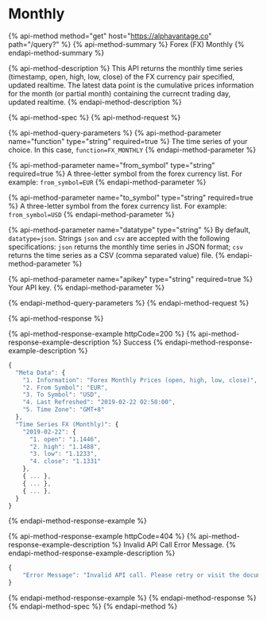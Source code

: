 # Monthly

{% api-method method="get" host="https://alphavantage.co" path="/query?" %}
{% api-method-summary %}
Forex (FX) Monthly
{% endapi-method-summary %}

{% api-method-description %}
This API returns the monthly time series (timestamp, open, high, low, close) of the FX currency pair specified, updated realtime. 
The latest data point is the cumulative prices information for the month (or partial month) containing the currecnt trading day, updated realtime.
{% endapi-method-description %}

{% api-method-spec %}
{% api-method-request %}

{% api-method-query-parameters %}
{% api-method-parameter name="function" type="string" required=true %}
The time series of your choice. In this case, `function=FX_MONTHLY`
{% endapi-method-parameter %}

{% api-method-parameter name="from\_symbol" type="string" required=true %}
A three-letter symbol from the forex currency list. For example: `from_symbol=EUR`
{% endapi-method-parameter %}

{% api-method-parameter name="to\_symbol" type="string" required=true %}
A three-letter symbol from the forex currency list. For example: `from_symbol=USD`
{% endapi-method-parameter %}

{% api-method-parameter name="datatype" type="string" %}
By default, `datatype=json`. Strings `json` and `csv` are accepted with the following specifications: `json` returns the monthly time series in JSON format; `csv` returns the time series as a CSV (comma separated value) file. 
{% endapi-method-parameter %}

{% api-method-parameter name="apikey" type="string" required=true %}
Your API key.
{% endapi-method-parameter %}

{% endapi-method-query-parameters %}
{% endapi-method-request %}


{% api-method-response %}

{% api-method-response-example httpCode=200 %}
{% api-method-response-example-description %}
Success
{% endapi-method-response-example-description %}

```javascript
{
  "Meta Data": {
    "1. Information": "Forex Monthly Prices (open, high, low, close)",
    "2. From Symbol": "EUR",
    "3. To Symbol": "USD",
    "4. Last Refreshed": "2019-02-22 02:50:00",
    "5. Time Zone": "GMT+8"
  },
  "Time Series FX (Monthly)": {
    "2019-02-22": {
      "1. open": "1.1446",
      "2. high": "1.1488",
      "3. low": "1.1233",
      "4. close": "1.1331"
    },
    { ... },
    { ... },
    { ... },
  }
}
```
{% endapi-method-response-example %}

{% api-method-response-example httpCode=404 %}
{% api-method-response-example-description %}
Invalid API Call Error Message.
{% endapi-method-response-example-description %}

```javascript
{
    "Error Message": "Invalid API call. Please retry or visit the documentation (https://www.alphavantage.co/documentation/) for FX_MONTHLY."
}
```
{% endapi-method-response-example %}
{% endapi-method-response %}
{% endapi-method-spec %}
{% endapi-method %}



